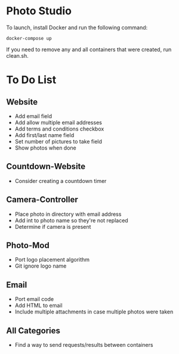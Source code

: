 # Photo Studio

To launch, install Docker and run the following command:

	docker-compose up

If you need to remove any and all containers that were created, run clean.sh.

# To Do List

## Website
 
 * Add email field
 * Add allow multiple email addresses
 * Add terms and conditions checkbox
 * Add first/last name field
 * Set number of pictures to take field
 * Show photos when done

## Countdown-Website

 * Consider creating a countdown timer

## Camera-Controller

 * Place photo in directory with email address
 * Add int to photo name so they're not replaced
 * Determine if camera is present

## Photo-Mod

 * Port logo placement algorithm
 * Git ignore logo name

## Email

 * Port email code
 * Add HTML to email
 * Include multiple attachments in case multiple photos were taken

## All Categories

 * Find a way to send requests/results between containers
